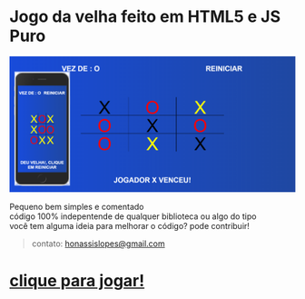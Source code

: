 # Jogo da velha feito em HTML5 e JS Puro

![preview](preview.png)

Pequeno bem simples e comentado<br>
código 100% indepentende de qualquer biblioteca ou algo do tipo<br>
você tem alguma ideia para melhorar o código?  pode contribuir!  <br>
> contato: honassislopes@gmail.com
# <a href="https://honassis.github.io/jogo-da-velha-em-javascript-puro/">clique para jogar!</a>

